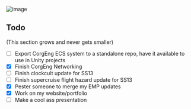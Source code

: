 ![image](https://github-readme-stats.vercel.app/api?username=powerfulbacon&show_icons=true&bg_color=30,e96443,904e95&title_color=fff&text_color=fff&include_all_commits=true&count_private=true)

## Todo

(This section grows and never gets smaller)

 - [ ] Export CorgEng ECS system to a standalone repo, have it available to use in Unity projects
 - [x] Finish CorgEng Networking
 - [ ] Finish clockcult update for SS13
 - [ ] Finish supercruise flight hazard update for SS13
 - [x] Pester someone to merge my EMP updates
 - [x] Work on my website/portfolio
 - [ ] Make a cool ass presentation

